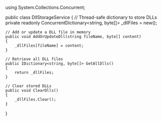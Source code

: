 using System.Collections.Concurrent;

public class DllStorageService
{
    // Thread-safe dictionary to store DLLs
    private readonly ConcurrentDictionary<string, byte[]> _dllFiles = new();

    // Add or update a DLL file in memory
    public void AddOrUpdateDll(string fileName, byte[] content)
    {
        _dllFiles[fileName] = content;
    }

    // Retrieve all DLL files
    public IDictionary<string, byte[]> GetAllDlls()
    {
        return _dllFiles;
    }

    // Clear stored DLLs
    public void ClearDlls()
    {
        _dllFiles.Clear();
    }
}
